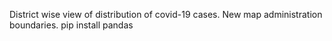 District wise view of distribution of covid-19 cases.
New map administration boundaries.
pip install pandas
